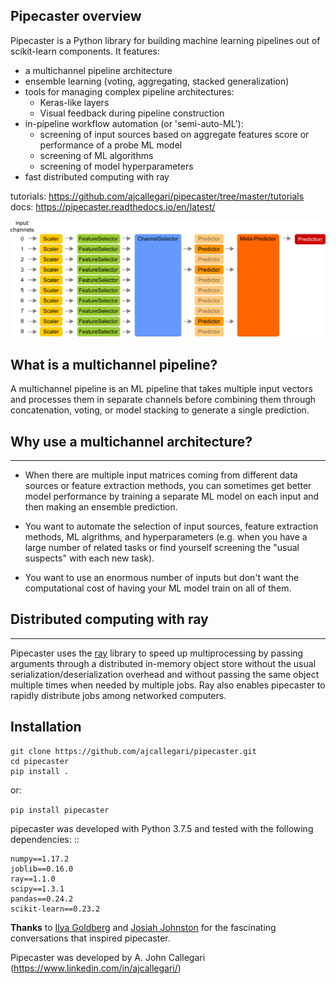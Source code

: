 
## Pipecaster overview
Pipecaster is a Python library for building machine learning pipelines out of
scikit-learn components.  It features:

- a multichannel pipeline architecture
- ensemble learning (voting, aggregating, stacked generalization)
- tools for managing complex pipeline architectures:
    - Keras-like layers
    - Visual feedback during pipeline construction
- in-pipeline workflow automation (or 'semi-auto-ML'):
    - screening of input sources based on aggregate features score or
      performance of a probe ML model
    - screening of ML algorithms
    - screening of model hyperparameters
- fast distributed computing with ray

tutorials: https://github.com/ajcallegari/pipecaster/tree/master/tutorials
docs: https://pipecaster.readthedocs.io/en/latest/

![Complex multichannel architecture](/images/profile.png)

## What is a multichannel pipeline?
A multichannel pipeline is an ML pipeline that takes multiple input vectors
and processes them in separate channels before combining them through
concatenation, voting, or model stacking to generate a single prediction.

## Why use a multichannel architecture?
------------------------------------

- When there are multiple input matrices coming from different data sources or
  feature extraction methods, you can sometimes get better model performance by
  training a separate ML model on each input and then making an ensemble
  prediction.

- You want to automate the selection of input sources, feature extraction
  methods, ML algrithms, and hyperparameters (e.g. when you have a large
  number of related tasks or find yourself screening the "usual suspects" with
  each new task).

- You want to use an enormous number of inputs but don't want the
  computational cost of having your ML model train on all of them.

## Distributed computing with ray
------------------------------
Pipecaster uses the [ray](https://docs.ray.io/en/master/) library to speed up
multiprocessing by passing arguments through a distributed in-memory object
store without the usual serialization/deserialization overhead and without
passing the same object multiple times when needed by multiple jobs.  Ray also
enables pipecaster to rapidly distribute jobs among networked computers.

Installation
------------
```
git clone https://github.com/ajcallegari/pipecaster.git
cd pipecaster
pip install .
```
or:

`pip install pipecaster`

pipecaster was developed with Python 3.7.5 and tested with the following
dependencies:
::
```
numpy==1.17.2
joblib==0.16.0
ray==1.1.0
scipy==1.3.1
pandas==0.24.2
scikit-learn==0.23.2
```

**Thanks** to [Ilya Goldberg](https://github.com/igg) and [Josiah Johnston](https://github.com/josiahjohnston) for the fascinating conversations that inspired pipecaster.

Pipecaster was developed by A. John Callegari (https://www.linkedin.com/in/ajcallegari/)
